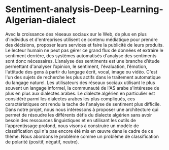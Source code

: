 # Sentiment-analysis-Deep-Learning-Algerian-dialect

Avec la croissance des réseaux sociaux sur le Web, de plus en plus d'individus et d'entreprises utilisent ce contenu médiatique pour prendre des décisions, proposer leurs services et faire la publicité de leurs produits. Le lecteur humain ne peut pas gérer ce grand flux de données et extraire le sentiment derrière, des systèmes automatisés d'analyse des sentiments sont donc nécessaires. 
L’analyse des sentiments est une branche d’étude permettant d'analyser l’opinion, le sentiment, l'évaluation, l’émotion, l'attitude des gens à partir du langage écrit, vocal, image ou vidéo. C'est l'un des sujets de recherche les plus actifs dans le traitement automatique du langage naturel. Les utilisateurs des réseaux sociaux utilisant le plus souvent un langage informel, la communauté de l'AS arabe s'intéresse de plus en plus aux dialectes arabes. 
Le dialecte algérien en particulier est considéré parmi les dialectes arabes les plus compliqués, ces caractéristiques ont rendu la tache de l'analyse de sentiment plus difficile. Dans notre projet, nous nous intéressons à proposer une architecture qui permet de résoudre les différents défis du dialecte algérien sans avoir besoin des ressources linguistiques et en utilisant les outils de l'apprentissage profond, nous visons à construire un modèle de classification qui n'a pas encore été mis en œuvre dans le cadre de ce thème. Nous abordons le problème comme un problème de classification de polarité (positif, négatif, neutre).
